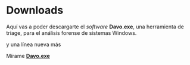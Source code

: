 # Downloads

Aquí vas a poder descargarte el _software_ __Davo.exe__, una herramienta de triage, para el análisis forense de sistemas Windows.

y una línea nueva más

Mírame [__Davo.exe__](https://www.dropbox.com/sh/rtx02a3p9fqric5/AABhbAjX7o-K-vI0lqJv4G-va?dl=0/aaa.pdf)
